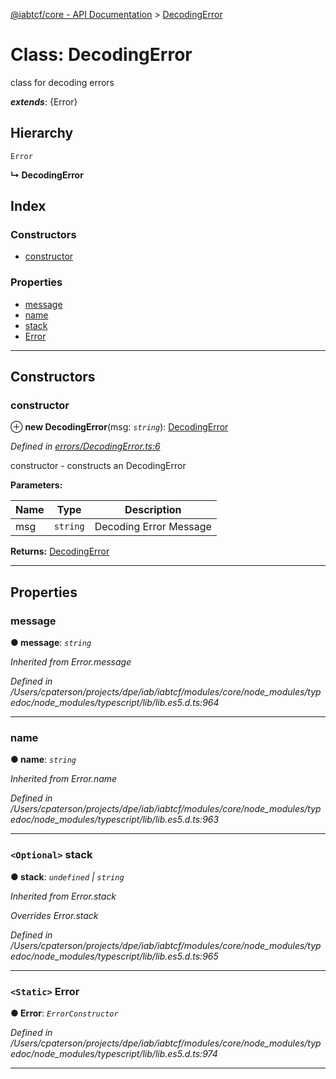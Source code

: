 [@iabtcf/core - API Documentation](../README.md) > [DecodingError](../classes/decodingerror.md)

# Class: DecodingError

class for decoding errors

*__extends__*: {Error}

## Hierarchy

 `Error`

**↳ DecodingError**

## Index

### Constructors

* [constructor](decodingerror.md#constructor)

### Properties

* [message](decodingerror.md#message)
* [name](decodingerror.md#name)
* [stack](decodingerror.md#stack)
* [Error](decodingerror.md#error)

---

## Constructors

<a id="constructor"></a>

###  constructor

⊕ **new DecodingError**(msg: *`string`*): [DecodingError](decodingerror.md)

*Defined in [errors/DecodingError.ts:6](https://github.com/chrispaterson/iabtcf-es/blob/2c7676b/modules/core/src/errors/DecodingError.ts#L6)*

constructor - constructs an DecodingError

**Parameters:**

| Name | Type | Description |
| ------ | ------ | ------ |
| msg | `string` |  Decoding Error Message |

**Returns:** [DecodingError](decodingerror.md)

___

## Properties

<a id="message"></a>

###  message

**● message**: *`string`*

*Inherited from Error.message*

*Defined in /Users/cpaterson/projects/dpe/iab/iabtcf/modules/core/node_modules/typedoc/node_modules/typescript/lib/lib.es5.d.ts:964*

___
<a id="name"></a>

###  name

**● name**: *`string`*

*Inherited from Error.name*

*Defined in /Users/cpaterson/projects/dpe/iab/iabtcf/modules/core/node_modules/typedoc/node_modules/typescript/lib/lib.es5.d.ts:963*

___
<a id="stack"></a>

### `<Optional>` stack

**● stack**: *`undefined` \| `string`*

*Inherited from Error.stack*

*Overrides Error.stack*

*Defined in /Users/cpaterson/projects/dpe/iab/iabtcf/modules/core/node_modules/typedoc/node_modules/typescript/lib/lib.es5.d.ts:965*

___
<a id="error"></a>

### `<Static>` Error

**● Error**: *`ErrorConstructor`*

*Defined in /Users/cpaterson/projects/dpe/iab/iabtcf/modules/core/node_modules/typedoc/node_modules/typescript/lib/lib.es5.d.ts:974*

___

